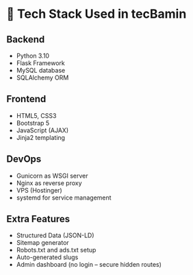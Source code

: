 # 🧰 Tech Stack Used in tecBamin

## Backend
- Python 3.10
- Flask Framework
- MySQL database
- SQLAlchemy ORM

## Frontend
- HTML5, CSS3
- Bootstrap 5
- JavaScript (AJAX)
- Jinja2 templating

## DevOps
- Gunicorn as WSGI server
- Nginx as reverse proxy
- VPS (Hostinger)
- systemd for service management

## Extra Features
- Structured Data (JSON-LD)
- Sitemap generator
- Robots.txt and ads.txt setup
- Auto-generated slugs
- Admin dashboard (no login – secure hidden routes)
